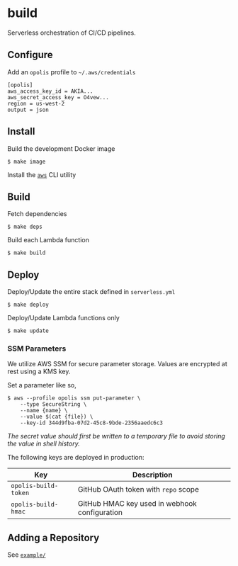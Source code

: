 build
=====

Serverless orchestration of CI/CD pipelines.

## Configure

Add an `opolis` profile to `~/.aws/credentials`

```
[opolis]
aws_access_key_id = AKIA...
aws_secret_access_key = O4vew...
region = us-west-2
output = json
```

## Install

Build the development Docker image

`$ make image`

Install the [`aws`](https://aws.amazon.com/cli/) CLI utility

## Build

Fetch dependencies

`$ make deps`

Build each Lambda function

`$ make build`

## Deploy

Deploy/Update the entire stack defined in `serverless.yml`

`$ make deploy`

Deploy/Update Lambda functions only

`$ make update`

### SSM Parameters

We utilize AWS SSM for secure parameter storage. Values are encrypted at rest using a KMS key.

Set a parameter like so,

```
$ aws --profile opolis ssm put-parameter \
    --type SecureString \
    --name {name} \
    --value $(cat {file}) \
    --key-id 344d9fba-07d2-45c8-9bde-2356aaedc6c3
```

*The secret value should first be written to a temporary file to avoid storing the value in shell history.*

The following keys are deployed in production:

|Key|Description|
|---|-----------|
|`opolis-build-token`|GitHub OAuth token with `repo` scope|
|`opolis-build-hmac`|GitHub HMAC key used in webhook configuration|

## Adding a Repository

See [`example/`](./example/)
